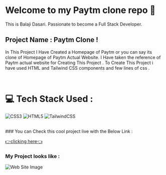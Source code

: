 # Welcome to my Paytm clone repo 👋

This is Balaji Dasari. Passionate to become a Full Stack Developer.

## Project Name : **Paytm Clone !**

In This Project I Have Created a Homepage of Paytm or you can say its clone of Homepage of Paytm Actual Website. I Have taken the reference of Paytm actual website for Creating This Project . To Create This Project i have used HTML and Tailwind CSS components and few lines of css .

</br>

# 💻 Tech Stack Used :

![CSS3](https://img.shields.io/badge/css3-%231572B6.svg?style=for-the-badge&logo=css3&logoColor=white) ![HTML5](https://img.shields.io/badge/html5-%23E34F26.svg?style=for-the-badge&logo=html5&logoColor=white) ![TailwindCSS](https://img.shields.io/badge/tailwindcss-%2338B2AC.svg?style=for-the-badge&logo=tailwind-css&logoColor=white)

</br>
### You can Check this cool project live with the  Below Link :

[👉clicking here👈](https://paytm-replica.vercel.app)

### My Project looks like :

![Web Site Image](./Assets/screencapture-127-0-0-1-5500-index-html-2022-08-20-18_32_06.png)


